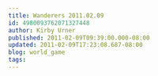 ```yaml
---
title: Wanderers 2011.02.09
id: 4980093762071327448
author: Kirby Urner
published: 2011-02-09T09:39:00.000-08:00
updated: 2011-02-09T17:23:08.687-08:00
blog: world_game
tags: 
---
```


